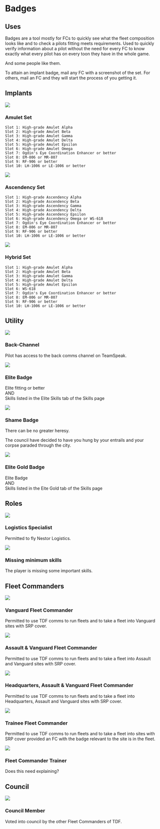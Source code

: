 # Badges

## Uses

Badges are a tool mostly for FCs to quickly see what the fleet composition looks like and to check a pilots fitting meets requirements. Used to quickly verify information about a pilot without the need for every FC to know exactly what every pilot has on every toon they have in the whole game.

And some people like them.

To attain an implant badge, mail any FC with a screenshot of the set. For others, mail an FC and they will start the process of you getting it.

## Implants

![](a.png)

### Amulet Set

    Slot 1: High-grade Amulet Alpha
    Slot 2: High-grade Amulet Beta
    Slot 3: High-grade Amulet Gamma
    Slot 4: High-grade Amulet Delta
    Slot 5: High-grade Amulet Epsilon
    Slot 6: High-grade Amulet Omega
    Slot 7: Ogdin's Eye Coordination Enhancer or better
    Slot 8: EM-806 or MR-807
    Slot 9: RF-906 or better
    Slot 10: LH-1006 or LE-1006 or better

![](w.png)

### Ascendency Set

    Slot 1: High-grade Ascendency Alpha
    Slot 2: High-grade Ascendency Beta
    Slot 3: High-grade Ascendency Gamma
    Slot 4: High-grade Ascendency Delta
    Slot 5: High-grade Ascendency Epsilon
    Slot 6: High-grade Ascendency Omega or WS-618
    Slot 7: Ogdin's Eye Coordination Enhancer or better
    Slot 8: EM-806 or MR-807
    Slot 9: RF-906 or better
    Slot 10: LH-1006 or LE-1006 or better

![](h.png)

### Hybrid Set

    Slot 1: High-grade Amulet Alpha
    Slot 2: High-grade Amulet Beta
    Slot 3: High-grade Amulet Gamma
    Slot 4: High-grade Amulet Delta
    Slot 5: High-grade Amulet Epsilon
    Slot 6: WS-618
    Slot 7: Ogdin's Eye Coordination Enhancer or better
    Slot 8: EM-806 or MR-807
    Slot 9: RF-906 or better
    Slot 10: LH-1006 or LE-1006 or better

## Utility

![](b.png)

### Back-Channel

Pilot has access to the back comms channel on TeamSpeak.

![](e.png)

### Elite Badge

Elite fitting or better  
AND  
Skills listed in the Elite Skills tab of the Skills page

![](shame.png)

### Shame Badge

There can be no greater heresy.

The council have decided to have you hung by your entrails and your corpse paraded through the city.

![](egold.png)

### Elite Gold Badge

Elite Badge  
AND  
Skills listed in the Eite Gold tab of the Skills page

## Roles

![](l.png)

### Logistics Specialist

Permitted to fly Nestor Logistics.

![](alpha.png)

### Missing minimum skills

The player is missing some important skills.

## Fleet Commanders

![](vg.png)

### Vanguard Fleet Commander

Permitted to use TDF comms to run fleets and to take a fleet into Vanguard sites with SRP cover.

![](as.png)

### Assault & Vanguard Fleet Commander

Permitted to use TDF comms to run fleets and to take a fleet into Assault and Vanguard sites with SRP cover.

![](hq.png)

### Headquarters, Assault & Vanguard Fleet Commander

Permitted to use TDF comms to run fleets and to take a fleet into Headquarters, Assault and Vanguard sites with SRP cover.

![](trainee.png)

### Trainee Fleet Commander

Permitted to use TDF comms to run fleets and to take a fleet into sites with SRP cover provided an FC with the badge relevant to the site is in the fleet.

![](trainer.png)

### Fleet Commander Trainer

Does this need explaining?

## Council

![](c.png)

### Council Member

Voted into council by the other Fleet Commanders of TDF.
